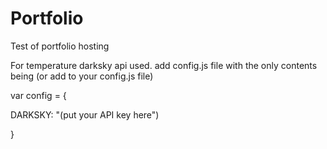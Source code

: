 # Portfolio
Test of portfolio hosting

For temperature darksky api used. add config.js file with the only contents being (or add to your config.js file) 


var config = {

DARKSKY: "(put your API key here")

}
